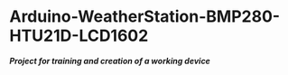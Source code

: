 <h1 style="color:blue;"><a>Arduino-WeatherStation-BMP280-HTU21D-LCD1602</a></h1>
<b><em>Project for training and creation of a working device</em></b>
